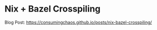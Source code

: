 # Nix + Bazel Crosspiling

Blog Post: <https://consumingchaos.github.io/posts/nix-bazel-crosspiling/>
